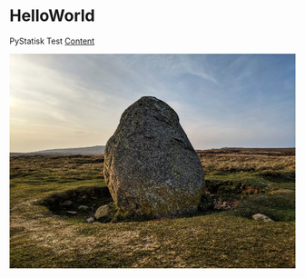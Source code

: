 <!--- -algorithm atkinson -threshold 128 -background #efefef -image_foreground #002233 -image_background #dedede -->
# HelloWorld

PyStatisk Test [Content](http://fisksolar.ddns.net/)

![sample image](sample.jpeg)
